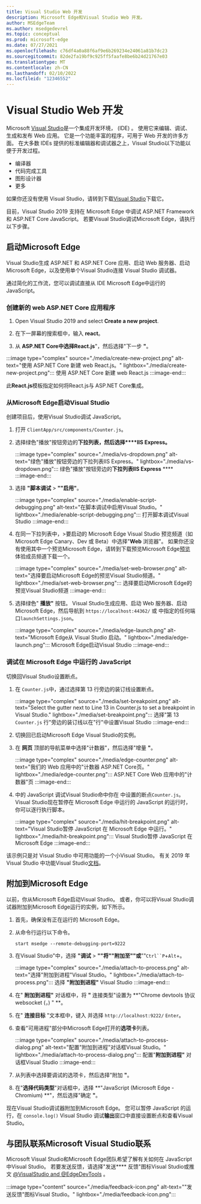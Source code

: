 ```yaml
---
title: Visual Studio Web 开发
description: Microsoft Edge和Visual Studio Web 开发。
author: MSEdgeTeam
ms.author: msedgedevrel
ms.topic: conceptual
ms.prod: microsoft-edge
ms.date: 07/27/2021
ms.openlocfilehash: c76df4a0a88f6af9e6b269234e24061a81b7dc23
ms.sourcegitcommit: 82de2fa19bf9c925ff5faafe8be6b24d21767e03
ms.translationtype: MT
ms.contentlocale: zh-CN
ms.lasthandoff: 02/10/2022
ms.locfileid: "12346552"
---
```

# <a name="visual-studio-for-web-development"></a>Visual Studio Web 开发

Microsoft [Visual Studio](https://visualstudio.microsoft.com/vs)是一个集成开发环境， (IDE) 。   使用它来编辑、调试、生成和发布 Web 应用。  它是一个功能丰富的程序，可用于 Web 开发的许多方面。  在大多数 IDEs 提供的标准编辑器和调试器之上，Visual Studio以下功能以便于开发过程。

*   编译器
*   代码完成工具
*   图形设计器
*   更多

如果你还没有使用 Visual Studio，请转到下载[Visual Studio](https://visualstudio.microsoft.com/downloads)下载它。

目前，Visual Studio 2019 支持在 Microsoft Edge 中调试 ASP.NET Framework 和 ASP.NET Core JavaScript。 若要Visual Studio调试Microsoft Edge，请执行以下步骤。


<!-- ====================================================================== -->
## <a name="launch-microsoft-edge"></a>启动Microsoft Edge

Visual Studio生成 ASP.NET 和 ASP.NET Core 应用、启动 Web 服务器、启动 Microsoft Edge，以及使用单个Visual Studio连接 Visual Studio 调试器。

通过简化的工作流，您可以调试直接从 IDE Microsoft Edge中运行的 JavaScript。

### <a name="create-a-new-aspnet-core-web-app"></a>创建新的 web ASP.NET Core 应用程序

1.  Open Visual Studio 2019 and select **Create a new project**.

1.  在下一屏幕的搜索框中，输入 **react**。

1.  从 **ASP.NET Core中选择React.js**"，然后选择"下一步 **"**。

:::image type="complex" source="./media/create-new-project.png" alt-text="使用 ASP.NET Core 新建 web React.js。" lightbox="./media/create-new-project.png":::
   使用 ASP.NET Core 新建 web React.js
:::image-end:::

此**React.js**模板指定如何将React.js与 ASP.NET Core集成。

### <a name="launch-microsoft-edge-from-visual-studio"></a>从Microsoft Edge启动Visual Studio

创建项目后，使用Visual Studio调试 JavaScript。

1.  打开 `ClientApp/src/components/Counter.js`。

1.  选择绿色"播放"按钮旁边的**下拉列表，然后选择****IIS Express。**

    :::image type="complex" source="./media/vs-dropdown.png" alt-text="绿色&quot;播放&quot;按钮旁边的下拉列表IIS Express。" lightbox="./media/vs-dropdown.png":::
       绿色"播放"按钮旁边的**下拉列表IIS Express** ****
    :::image-end:::

1.  选择 **"脚本调试** > **""启用"**。

    :::image type="complex" source="./media/enable-script-debugging.png" alt-text="在脚本调试中启用Visual Studio。" lightbox="./media/enable-script-debugging.png":::
       打开脚本调试Visual Studio
    :::image-end:::

1.  在同一下拉列表中，>要启动的 Microsoft Edge Visual Studio 预览频道（如 Microsoft Edge Canary、Dev 或 Beta）中选择"**Web** 浏览器"。  如果你还没有使用其中一个预览Microsoft Edge，请转到下载预览Microsoft Edge[预览](https://www.microsoftedgeinsider.com/download)体验成员频道下载一个。

    :::image type="complex" source="./media/set-web-browser.png" alt-text="选择要启动Microsoft Edge的预览Visual Studio频道。" lightbox="./media/set-web-browser.png":::
       选择要启动Microsoft Edge的预览Visual Studio频道
    :::image-end:::

1.  选择绿色" **播放"** 按钮。  Visual Studio生成应用、启动 Web 服务器、启动 Microsoft Edge，然后导航到 `https://localhost:44362/` 或 中指定的任何端口`launchSettings.json`。

    :::image type="complex" source="./media/edge-launch.png" alt-text="Microsoft Edge从 Visual Studio 启动。" lightbox="./media/edge-launch.png":::
       Microsoft Edge启动Visual Studio
    :::image-end:::

### <a name="debug-javascript-running-in-microsoft-edge"></a>调试在 Microsoft Edge 中运行的 JavaScript

切换回Visual Studio设置断点。

1.  在 `Counter.js`中，通过选择第 13 行旁边的装订线设置断点。

    :::image type="complex" source="./media/set-breakpoint.png" alt-text="Select the gutter next to Line 13 in Counter.js to set a breakpoint in Visual Studio." lightbox="./media/set-breakpoint.png":::
       选择"第 13 `Counter.js` 行"旁边的装订线以在"行"中设置Visual Studio
    :::image-end:::

1.  切换回已启动Microsoft Edge Visual Studio的实例。

1.  在 **网页** 顶部的导航菜单中选择"计数器"，然后选择"增量 **"**。

    :::image type="complex" source="./media/edge-counter.png" alt-text="我们的 Web 应用中的&quot;计数器 ASP.NET Core页。" lightbox="./media/edge-counter.png":::
       ASP.NET Core Web 应用中的"计数器"页
    :::image-end:::

1.  中的 JavaScript 调试Visual Studio命中你在 中设置的断点`Counter.js`。  Visual Studio现在暂停在 Microsoft Edge 中运行的 JavaScript 的运行时，你可以逐行执行脚本。

    :::image type="complex" source="./media/hit-breakpoint.png" alt-text="Visual Studio暂停 JavaScript 在 Microsoft Edge 中运行。" lightbox="./media/hit-breakpoint.png":::
       Visual Studio暂停 JavaScript 在 Microsoft Edge
    :::image-end:::

该示例只是对 Visual Studio 中可用功能的一个小Visual Studio。  有关 2019 年 Visual Studio 中功能Visual Studio[文档](/visualstudio/windows/index)。


<!-- ====================================================================== -->
## <a name="attach-to-microsoft-edge"></a>附加到Microsoft Edge

以前，你从Microsoft Edge启动Visual Studio。  或者，你可以将Visual Studio调试器附加到Microsoft Edge运行的实例，如下所示。

1.  首先，确保没有正在运行的 Microsoft Edge。

1.  从命令行运行以下命令。

    ```console
    start msedge --remote-debugging-port=9222
    ```

1.  在Visual Studio"中，选择 **"调试** > **""将""附加至""或**""`Ctrl``P`+`Alt`+。

    :::image type="complex" source="./media/attach-to-process.png" alt-text="选择&quot;附加到进程&quot;Visual Studio。" lightbox="./media/attach-to-process.png":::
       选择 **"附加到进程"** Visual Studio
    :::image-end:::

1.  在" **附加到进程"** 对话框中，将 **"** 连接类型"设置为 **"Chrome devtools 协议 websocket (，) " **。

1.  在" **连接目标** "文本框中，键入 并选择 `http://localhost:9222/` `Enter`。

1.  查看"可用进程"部分中Microsoft Edge打开的**选项卡**列表。

    :::image type="complex" source="./media/attach-to-process-dialog.png" alt-text="配置&quot;附加到进程&quot;对话框Visual Studio。" lightbox="./media/attach-to-process-dialog.png":::
       配置"**附加到进程"** 对话框Visual Studio
    :::image-end:::

1.  从列表中选择要调试的选项卡，然后选择"附加 **"**。

1.  在"**选择代码类型**"对话框中，选择 **"JavaScript (Microsoft Edge - Chromium) **"，然后选择"确定 **"**。

现在Visual Studio调试器附加到Microsoft Edge。  您可以暂停 JavaScript 的运行，在 `console.log()` Visual Studio 调试**输出**窗口中直接设置断点和查看Visual Studio。


<!-- ====================================================================== -->
## <a name="getting-in-touch-with-the-microsoft-visual-studio-team"></a>与团队联系Microsoft Visual Studio联系

Microsoft Visual Studio和Microsoft Edge团队希望了解有关如何在 JavaScript 中Visual Studio。  若要发送反馈，请选择"发送**** 反馈"图标Visual Studio或推文 [@VisualStudio and @EdgeDevTools](https://twitter.com/intent/tweet?text=@VisualStudio+@EdgeDevTools) 。

:::image type="content" source="./media/feedback-icon.png" alt-text="&quot;发送反馈&quot;图标Visual Studio。" lightbox="./media/feedback-icon.png":::
